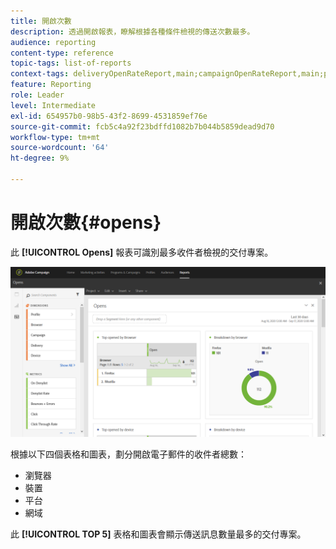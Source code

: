 ```yaml
---
title: 開啟次數
description: 透過開啟報表，瞭解根據各種條件檢視的傳送次數最多。
audience: reporting
content-type: reference
topic-tags: list-of-reports
context-tags: deliveryOpenRateReport,main;campaignOpenRateReport,main;programOpenRateReport,main
feature: Reporting
role: Leader
level: Intermediate
exl-id: 654957b0-98b5-43f2-8699-4531859ef76e
source-git-commit: fcb5c4a92f23bdffd1082b7b044b5859dead9d70
workflow-type: tm+mt
source-wordcount: '64'
ht-degree: 9%

---
```


# 開啟次數{#opens}

此 **[!UICONTROL Opens]** 報表可識別最多收件者檢視的交付專案。

![](assets/delivery_reports_opens.png)

根據以下四個表格和圖表，劃分開啟電子郵件的收件者總數：

* 瀏覽器
* 裝置
* 平台
* 網域

此 **[!UICONTROL TOP 5]** 表格和圖表會顯示傳送訊息數量最多的交付專案。
